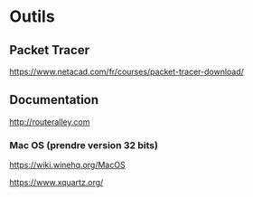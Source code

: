 # Outils

## Packet Tracer

   https://www.netacad.com/fr/courses/packet-tracer-download/

## Documentation


   http://routeralley.com
   
 ### Mac OS (prendre version 32 bits)
 
 https://wiki.winehq.org/MacOS
 
 https://www.xquartz.org/
 
 
